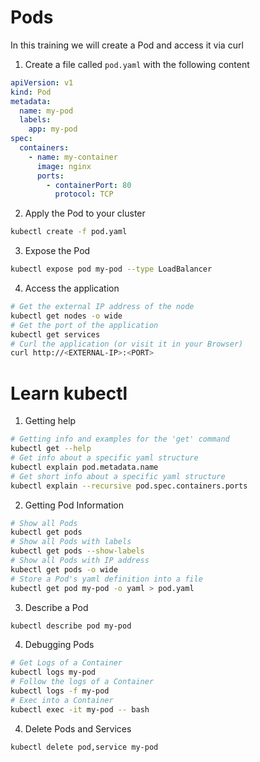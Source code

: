 # Pods
In this training we will create a Pod and access it via curl

1. Create a file called `pod.yaml` with the following content
```yaml
apiVersion: v1
kind: Pod
metadata:
  name: my-pod
  labels:
    app: my-pod
spec:
  containers:
    - name: my-container
      image: nginx
      ports:
        - containerPort: 80
          protocol: TCP
```
2. Apply the Pod to your cluster
```bash
kubectl create -f pod.yaml
```
3. Expose the Pod
```bash
kubectl expose pod my-pod --type LoadBalancer
```
4. Access the application
```bash
# Get the external IP address of the node
kubectl get nodes -o wide
# Get the port of the application
kubectl get services
# Curl the application (or visit it in your Browser)
curl http://<EXTERNAL-IP>:<PORT>
```

# Learn kubectl

1. Getting help
```bash
# Getting info and examples for the 'get' command
kubectl get --help
# Get info about a specific yaml structure
kubectl explain pod.metadata.name
# Get short info about a specific yaml structure
kubectl explain --recursive pod.spec.containers.ports
```
2. Getting Pod Information
```bash
# Show all Pods
kubectl get pods
# Show all Pods with labels
kubectl get pods --show-labels
# Show all Pods with IP address
kubectl get pods -o wide
# Store a Pod's yaml definition into a file
kubectl get pod my-pod -o yaml > pod.yaml
```
3. Describe a Pod
```bash
kubectl describe pod my-pod
```
4. Debugging Pods
```bash
# Get Logs of a Container
kubectl logs my-pod
# Follow the logs of a Container
kubectl logs -f my-pod
# Exec into a Container
kubectl exec -it my-pod -- bash
```
4. Delete Pods and Services
```bash
kubectl delete pod,service my-pod
```
